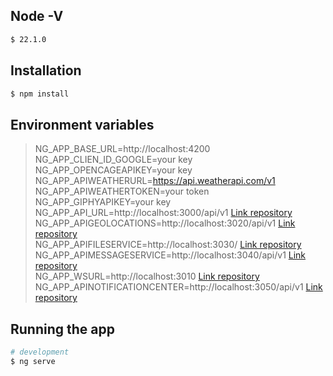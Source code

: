 ## Node -V
```bash
$ 22.1.0
```

## Installation

```bash
$ npm install
```
## Environment variables

>  NG_APP_BASE_URL=http://localhost:4200 <br>
>  NG_APP_CLIEN_ID_GOOGLE=your key <br>
>  NG_APP_OPENCAGEAPIKEY=your key <br>
>  NG_APP_APIWEATHERURL=https://api.weatherapi.com/v1 <br>
>  NG_APP_APIWEATHERTOKEN=your token <br>
>  NG_APP_GIPHYAPIKEY=your key
>  NG_APP_API_URL=http://localhost:3000/api/v1 [Link repository](https://github.com/SocialWorky/SocialNetwork-backend-app) <br>
>  NG_APP_APIGEOLOCATIONS=http://localhost:3020/api/v1 [Link repository](https://github.com/SocialWorky/geo-locations)<br>
>  NG_APP_APIFILESERVICE=http://localhost:3030/ [Link repository](https://github.com/SocialWorky/worky-file-service)<br>
>  NG_APP_APIMESSAGESERVICE=http://localhost:3040/api/v1 [Link repository](https://github.com/SocialWorky/worky-message-service)<br>
>  NG_APP_WSURL=http://localhost:3010 [Link repository](https://github.com/SocialWorky/worky-connect-service)<br>
>  NG_APP_APINOTIFICATIONCENTER=http://localhost:3050/api/v1 [Link repository](https://github.com/SocialWorky/worky-connect-service)<br>


## Running the app

```bash
# development
$ ng serve

```
